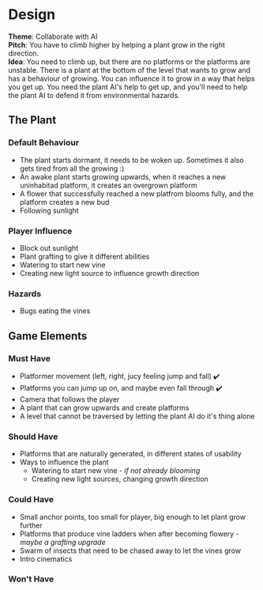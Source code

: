 # Design

**Theme**: Collaborate with AI  
**Pitch**: You have to climb higher by helping a plant grow in the right direction.  
**Idea**: You need to climb up, but there are no platforms or the platforms are unstable. There is a plant at the bottom of the level that wants to grow and has a behaviour of growing. You can influence it to grow in a way that helps you get up. You need the plant AI's help to get up, and you'll need to help the plant AI to defend it from environmental hazards.

## The Plant
### Default Behaviour
- The plant starts dormant, it needs to be woken up. Sometimes it also gets tired from all the growing :)
- An awake plant starts growing upwards, when it reaches a new uninhabitad platform, it creates an overgrown platform
- A flower that successfully reached a new platfrom blooms fully, and the platform creates a new bud
- Following sunlight
### Player Influence
- Block out sunlight
- Plant grafting to give it different abilities
- Watering to start new vine
- Creating new light source to influence growth direction
### Hazards
- Bugs eating the vines

## Game Elements
### Must Have
- Platformer movement (left, right, jucy feeling jump and fall) ✔️
- Platforms you can jump up on, and maybe even fall through ✔️
- Camera that follows the player
- A plant that can grow upwards and create platforms
- A level that cannot be traversed by letting the plant AI do it's thing alone
### Should Have
- Platforms that are naturally generated, in different states of usability
- Ways to influence the plant
	- Watering to start new vine - _if not already blooming_
	- Creating new light sources, changing growth direction
### Could Have
- Small anchor points, too small for player, big enough to let plant grow further
- Platforms that produce vine ladders when after becoming flowery - _maybe a grafting upgrade_
- Swarm of insects that need to be chased away to let the vines grow
- Intro cinematics
### Won't Have
